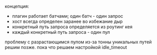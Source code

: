 концепция:
 - плагин работает батчами; один батч - один запрос
 - хост всегда определен заранее во избежание дыр
 - конкретный путь запроса определяется из роутинг кея
 - каждый конкретный путь запроса - один пул

проблему с разрастающимся пулом из-за тонны уникальных путей решим позже. пока что решаем настройкой idle_timeout

